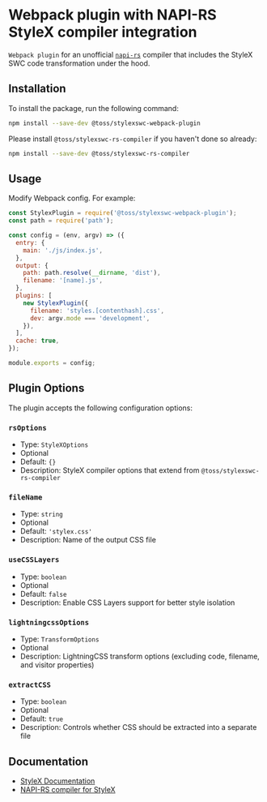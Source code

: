 # Webpack plugin with NAPI-RS StyleX compiler integration

`Webpack plugin` for an unofficial
[`napi-rs`](https://github.com/dwlad90/stylex-swc-plugin/tree/develop/crates/stylex-rs-compiler)
compiler that includes the StyleX SWC code transformation under the hood.

## Installation

To install the package, run the following command:

```bash
npm install --save-dev @toss/stylexswc-webpack-plugin
```

Please install `@toss/stylexswc-rs-compiler` if you haven't done so already:

```bash
npm install --save-dev @toss/stylexswc-rs-compiler
```

## Usage

Modify Webpack config. For example:

```js
const StylexPlugin = require('@toss/stylexswc-webpack-plugin');
const path = require('path');

const config = (env, argv) => ({
  entry: {
    main: './js/index.js',
  },
  output: {
    path: path.resolve(__dirname, 'dist'),
    filename: '[name].js',
  },
  plugins: [
    new StylexPlugin({
      filename: 'styles.[contenthash].css',
      dev: argv.mode === 'development',
    }),
  ],
  cache: true,
});

module.exports = config;
```

## Plugin Options

The plugin accepts the following configuration options:

### `rsOptions`

- Type: `StyleXOptions`
- Optional
- Default: `{}`
- Description: StyleX compiler options that extend from `@toss/stylexswc-rs-compiler`

### `fileName`

- Type: `string`
- Optional
- Default: `'stylex.css'`
- Description: Name of the output CSS file

### `useCSSLayers`

- Type: `boolean`
- Optional
- Default: `false`
- Description: Enable CSS Layers support for better style isolation

### `lightningcssOptions`

- Type: `TransformOptions`
- Optional
- Description: LightningCSS transform options (excluding code, filename, and
  visitor properties)

### `extractCSS`

- Type: `boolean`
- Optional
- Default: `true`
- Description: Controls whether CSS should be extracted into a separate file

## Documentation

- [StyleX Documentation](https://stylexjs.com)
- [NAPI-RS compiler for StyleX](https://github.com/Dwlad90/stylex-swc-plugin/tree/develop/crates/stylex-rs-compiler)
